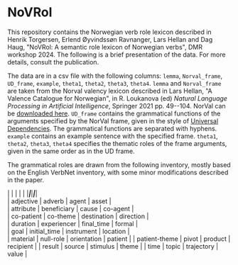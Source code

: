 # NoVRol

This repository contains the Norwegian verb role lexicon described in Henrik Torgersen, Erlend Øyvindssøn Ravnanger, Lars Hellan and Dag Haug, "NoVRol: A semantic role lexicon of Norwegian verbs", DMR workshop 2024. The following is a brief presentation of the data. For more details, consult the publication.

The data are in a csv file with the following columns: `lemma`, `Norval_frame`, `UD_frame`, `example`, `theta1`, `theta2`, `theta3`, `theta4`. `lemma` and `Norval_frame` are taken from the Norval valency lexicon described in Lars Hellan, "A Valence Catalogue for Norwegian", in R. Loukanova (ed) _Natural Language Processing in Artificial Intelligence_, Springer 2021 pp. 49--104. NorVal can be [downloaded here](https://github.com/Regdili-NTNU/NorSource/tree/master/NorVal_files). `UD_frame` contains the grammatical functions of the arguments specified by the NorVal frame, given in the style of [Universal Dependencies](https://universaldependencies.org/). The grammatical functions are separated with hyphens. `example` contains an example sentence with the specified frame. `theta1`, `theta2`, `theta3`, `theta4` specifies the thematic roles of the frame arguments, given in the same order as in the UD frame.

The grammatical roles are drawn from the following inventory, mostly based on the English VerbNet inventory, with some minor modifications described in the paper.

|                |                |                |             |
|___|___|___|___|   
| adjective     | adverb        | agent         | asset      |        
| attribute     | beneficiary   | cause         | co-agent   |     
| co-patient    | co-theme      | destination   | direction  |    
| duration      | experiencer   | final_time    | formal     |   
| goal          | initial_time  | instrument    | location   |  
| material      | null-role     | orientation   | patient    | 
| patient-theme | pivot         | product       | recipient  |
| result        | source        | stimulus      | theme      |
| time          | topic         | trajectory    | value      |

